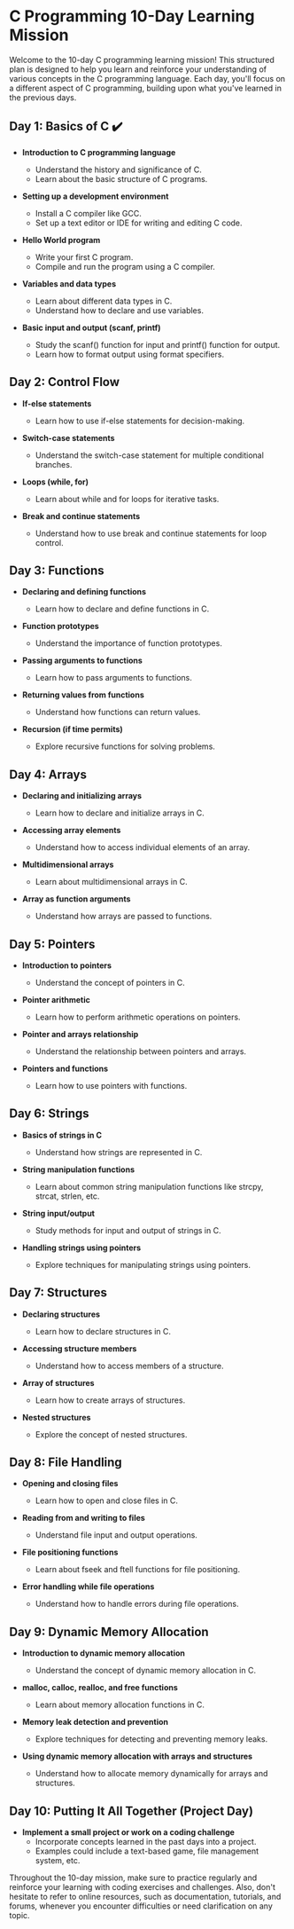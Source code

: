 # C Programming 10-Day Learning Mission

Welcome to the 10-day C programming learning mission! This structured plan is designed to help you learn and reinforce your understanding of various concepts in the C programming language. Each day, you'll focus on a different aspect of C programming, building upon what you've learned in the previous days.

## Day 1: Basics of C   ✔️

- **Introduction to C programming language**
  - Understand the history and significance of C.
  - Learn about the basic structure of C programs.

- **Setting up a development environment**
  - Install a C compiler like GCC.
  - Set up a text editor or IDE for writing and editing C code.

- **Hello World program**
  - Write your first C program.
  - Compile and run the program using a C compiler.

- **Variables and data types**
  - Learn about different data types in C.
  - Understand how to declare and use variables.

- **Basic input and output (scanf, printf)**
  - Study the scanf() function for input and printf() function for output.
  - Learn how to format output using format specifiers.

## Day 2: Control Flow

- **If-else statements**
  - Learn how to use if-else statements for decision-making.

- **Switch-case statements**
  - Understand the switch-case statement for multiple conditional branches.

- **Loops (while, for)**
  - Learn about while and for loops for iterative tasks.

- **Break and continue statements**
  - Understand how to use break and continue statements for loop control.

## Day 3: Functions

- **Declaring and defining functions**
  - Learn how to declare and define functions in C.

- **Function prototypes**
  - Understand the importance of function prototypes.

- **Passing arguments to functions**
  - Learn how to pass arguments to functions.

- **Returning values from functions**
  - Understand how functions can return values.

- **Recursion (if time permits)**
  - Explore recursive functions for solving problems.

## Day 4: Arrays

- **Declaring and initializing arrays**
  - Learn how to declare and initialize arrays in C.

- **Accessing array elements**
  - Understand how to access individual elements of an array.

- **Multidimensional arrays**
  - Learn about multidimensional arrays in C.

- **Array as function arguments**
  - Understand how arrays are passed to functions.

## Day 5: Pointers

- **Introduction to pointers**
  - Understand the concept of pointers in C.

- **Pointer arithmetic**
  - Learn how to perform arithmetic operations on pointers.

- **Pointer and arrays relationship**
  - Understand the relationship between pointers and arrays.

- **Pointers and functions**
  - Learn how to use pointers with functions.

## Day 6: Strings

- **Basics of strings in C**
  - Understand how strings are represented in C.

- **String manipulation functions**
  - Learn about common string manipulation functions like strcpy, strcat, strlen, etc.

- **String input/output**
  - Study methods for input and output of strings in C.

- **Handling strings using pointers**
  - Explore techniques for manipulating strings using pointers.

## Day 7: Structures

- **Declaring structures**
  - Learn how to declare structures in C.

- **Accessing structure members**
  - Understand how to access members of a structure.

- **Array of structures**
  - Learn how to create arrays of structures.

- **Nested structures**
  - Explore the concept of nested structures.

## Day 8: File Handling

- **Opening and closing files**
  - Learn how to open and close files in C.

- **Reading from and writing to files**
  - Understand file input and output operations.

- **File positioning functions**
  - Learn about fseek and ftell functions for file positioning.

- **Error handling while file operations**
  - Understand how to handle errors during file operations.

## Day 9: Dynamic Memory Allocation

- **Introduction to dynamic memory allocation**
  - Understand the concept of dynamic memory allocation in C.

- **malloc, calloc, realloc, and free functions**
  - Learn about memory allocation functions in C.

- **Memory leak detection and prevention**
  - Explore techniques for detecting and preventing memory leaks.

- **Using dynamic memory allocation with arrays and structures**
  - Understand how to allocate memory dynamically for arrays and structures.

## Day 10: Putting It All Together (Project Day)

- **Implement a small project or work on a coding challenge**
  - Incorporate concepts learned in the past days into a project.
  - Examples could include a text-based game, file management system, etc.

Throughout the 10-day mission, make sure to practice regularly and reinforce your learning with coding exercises and challenges. Also, don't hesitate to refer to online resources, such as documentation, tutorials, and forums, whenever you encounter difficulties or need clarification on any topic.
